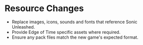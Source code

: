 # Resource Changes

- Replace images, icons, sounds and fonts that reference Sonic Unleashed.
- Provide Edge of Time specific assets where required.
- Ensure any pack files match the new game's expected format.
